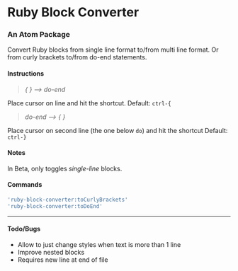 # Ruby Block Converter
### An Atom Package

Convert Ruby blocks from single line format to/from multi line format.
Or from curly brackets to/from do-end statements.

#### Instructions
> *{ } --> do-end*

Place cursor on line and hit the shortcut. Default: `ctrl-{`

> *do-end --> { }*

Place cursor on second line (the one below `do`)
and hit the shortcut Default: `ctrl-}`

#### Notes
In Beta, only toggles *single-line* blocks.

#### Commands
```coffee
'ruby-block-converter:toCurlyBrackets'
'ruby-block-converter:toDoEnd'
```


<!-- ![A screenshot of your spankin' package](https://f.cloud.github.com/assets/69169/2290250/c35d867a-a017-11e3-86be-cd7c5bf3ff9b.gif) -->

<!-- ### Notes -->

---

#### Todo/Bugs
* Allow to just change styles when text is more than 1 line
* Improve nested blocks
* Requires new line at end of file
